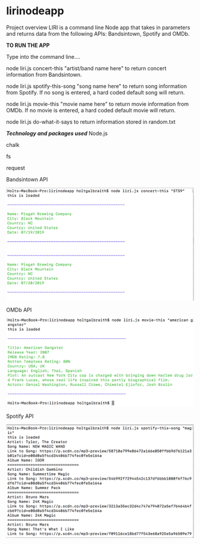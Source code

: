 # lirinodeapp
Project overview
LIRI is a command line Node app that takes in parameters and returns data from the following APIs: Bandsintown, Spotify and OMDb.

****TO RUN THE APP****

Type into the command line....

node liri.js concert-this "artist/band name here" to return concert information from Bandsintown.

node liri.js spotify-this-song "song name here" to return song information from Spotify. If no song is entered, a hard coded default song will return.

node liri.js movie-this "movie name here" to return movie information from OMDb. If no movie is entered, a hard coded default movie will return.

node liri.js do-what-it-says to return information stored in random.txt


*****Technology and packages used*****
Node.js

chalk

fs

request

Bandsintown API

![Image of bandsintown working ](https://github.com/holtgal/lirinodeapp/blob/master/Nodeliribandsintown.png?raw=true)

OMDb API

![Image of bandsintown working ](https://github.com/holtgal/lirinodeapp/blob/master/Nodeliriomdb.png?raw=true)

Spotify API

![Image of bandsintown working ](https://github.com/holtgal/lirinodeapp/blob/master/Nodelirispotify.png?raw=true)

